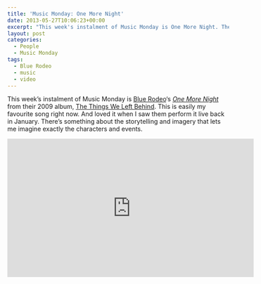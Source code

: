 ```yaml
---
title: 'Music Monday: One More Night'
date: 2013-05-27T10:06:23+00:00
excerpt: "This week's instalment of Music Monday is One More Night. The 2009 original from Blue Rodeo and easily my favourite song right now."
layout: post
categories:
  - People
  - Music Monday
tags:
  - Blue Rodeo
  - music
  - video
---
```

This week&#8217;s instalment of Music Monday is [Blue Rodeo](http://www.bluerodeo.com/default.aspx)&#8216;s _[One More Night](http://www.bluerodeo.com/music/songography/br_lyrics.aspx?songid=90aa6afa-8cc3-4b55-aee7-84c4ed9b1b04)_ from their 2009 album, [The Things We Left Behind](http://www.bluerodeo.com/music/discography/cd/br_AlbumDetails.aspx?albumid=5accd736-4c87-4fea-8b9b-7bb81df1428f&album=1#title_discography). This is easily my favourite song right now. And loved it when I saw them perform it live back in January. There&#8217;s something about the storytelling and imagery that lets me imagine exactly the characters and events.

<div class="video-container">
	<iframe width="560" height="315" src="https://www.youtube.com/embed/74hi7jLh_h0" frameborder="0" allowfullscreen></iframe>
</div>